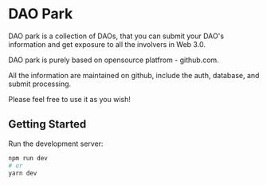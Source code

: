 # DAO Park

DAO park is a collection of DAOs, that you can submit your DAO's information and get exposure to all the involvers in Web 3.0.

DAO park is purely based on opensource platfrom - github.com.

All the information are maintained on github, include the auth, database, and submit processing.

Please feel free to use it as you wish!


## Getting Started

Run the development server:

```bash
npm run dev
# or
yarn dev
```
